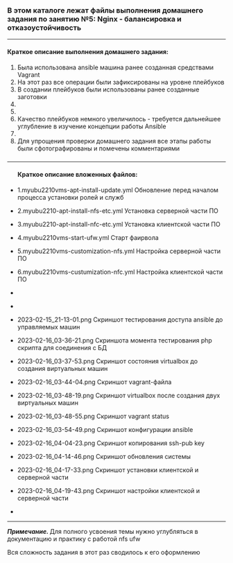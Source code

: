 <h3>В этом каталоге лежат файлы выполнения домашнего задания по занятию №5:
Nginx - балансировка и отказоустойчивость</h3>
<hr>
<h4>Краткое описание выполнения домашнего задания:</h4>
<ol><li>Была использована ansible машина ранее созданная средствами Vagrant</li>
<li>На этот раз все операции были зафиксированы на уровне плейбуков</li>
<li>В создании плейбуков были использованы ранее созданные заготовки</li>
<li></li>
<li></li>
<li>Качество плейбуков немного увеличилось - требуется дальнейшее углубление в изучение концепции работы Ansible</li>
<li></li>
<li>Для упрощения проверки домашнего задания все этапы работы были сфотографированы и помечены комментариями</li>
</ol>


<h3></h3>
<hr>
<ul>
<h4>Краткое описание вложенных файлов:</h4>
<li><p>1.myubu2210vms-apt-install-update.yml Обновление перед началом процесса установки ролей и служб</p></li>
<li><p>2.myubu2210-apt-install-nfs-etc.yml Установка серверной части ПО</p></li>
<li><p>3.myubu2210-apt-install-nfc-etc.yml Установка клиентской части ПО</p></li>
<li><p>4.myubu2210vms-start-ufw.yml Старт фаирвола</p></li>
<li><p>5.myubu2210vms-customization-nfs.yml Настройка серверной части ПО</p></li>
<li><p>6.myubu2210vms-custumization-nfc.yml Настройка клиентской части ПО<p></li>
<li><p></p></li>
<li><p></p></li>
<li><p>2023-02-15_21-13-01.png Скриншот тестирования доступа ansible до управляемых машин</p></li>
<li><p>2023-02-16_03-36-21.png Скриншота момента тестирования php скрипта для соединения с БД</p></li>
<li><p>2023-02-16_03-37-53.png Скриншот состояния virtualbox до создания виртуальных машин</p></li>
<li><p>2023-02-16_03-44-04.png Скриншот vagrant-файла</p></li>
<li><p>2023-02-16_03-48-19.png Скриншот virtualbox после создания двух виртуальных машин</p></li>
<li><p>2023-02-16_03-48-55.png Скриншот vagrant status</p></li>
<li><p>2023-02-16_03-54-49.png Скриншот конфигурации ansible </p></li>
<li><p>2023-02-16_04-04-23.png Скриншот копирования ssh-pub key </p></li>
<li><p>2023-02-16_04-14-46.png Скриншот обновления системы </p></li>
<li><p>2023-02-16_04-17-33.png Скриншот установки клиентской и серверной части</p></li>
<li><p>2023-02-16_04-19-43.png Скриншот настройки клиентской и серверной части </p></li>
<li><p></p></li>
</ul>
<hr>
<p><i><b>Примечание. </b></i>Для полного усвоения темы нужно углубляться в документацию и практику с работой nfs ufw</p>
<p></p>
<p>Вся сложность задания в этот раз сводилось к его оформлению</p>

